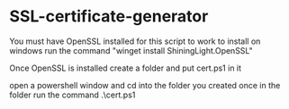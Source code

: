 # SSL-certificate-generator

You must have OpenSSL installed for this script to work to install on windows run the command "winget install ShiningLight.OpenSSL"

Once OpenSSL is installed create a folder and put cert.ps1 in it

open a powershell window and cd into the folder you created once in the folder run the command .\cert.ps1


